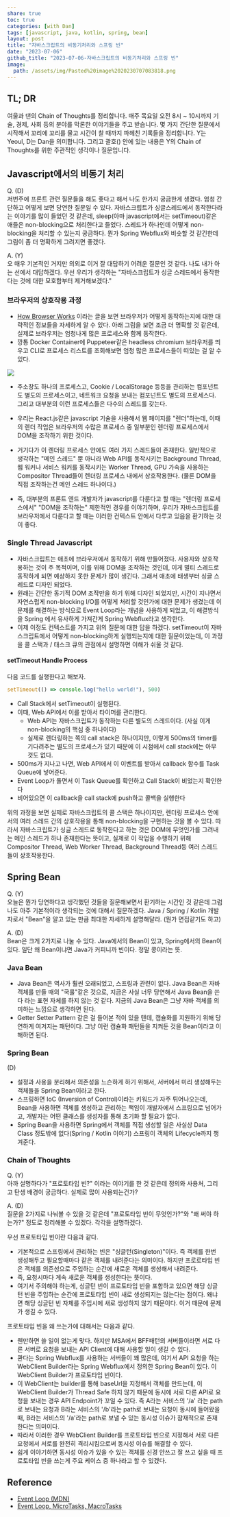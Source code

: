 ```yaml
---  
share: true  
toc: true  
categories: [with Dan]  
tags: [javascript, java, kotlin, spring, bean]  
layout: post  
title: "자바스크립트의 비동기처리와 스프링 빈"  
date: "2023-07-06"  
github_title: "2023-07-06-자바스크립트의 비동기처리와 스프링 빈"  
image:  
  path: /assets/img/Pasted%20image%2020230707083818.png  
---  
```

  
## TL; DR  
  
여울과 댄의 Chain of Thoughts를 정리합니다. 매주 목요일 오전 8시 ~ 10시까지 기술, 경제, 사회 등의 분야를 막론한 이야기들을 주고 받습니다. 몇 가지 간단한 질문에서 시작해서 꼬리에 꼬리를 물고 시간이 찰 때까지 파헤친 기록들을 정리합니다. Y는 Yeoul, D는 Dan을 의미합니다. 그리고 괄호() 안에 있는 내용은 Y의 Chain of Thoughts를 위한 주관적인 생각이나 질문입니다.  
  
## Javascript에서의 비동기 처리  
  
Q. (D)  
저번주에 프론트 관련 질문들을 해도 좋다고 해서 나도 한가지 궁금한게 생겼다. 엄청 간단하고 어떻게 보면 당연한 질문일 수 있다. 자바스크립트가 싱글스레드에서 동작한다라는 이야기를 많이 들었던 것 같은데, sleep(아마 javascript에서는 setTimeout)같은 애들은 non-blocking으로 처리한다고 들었다. 스레드가 하나인데 어떻게 non-blocking을 처리할 수 있는지 궁금하다. 뭔가 Spring Webflux와 비슷할 것 같긴한데 그림이 좀 더 명확하게 그려지면 좋겠다.  
  
A. (Y)  
오 매우 기본적인 거지만 의외로 이거 잘 대답하기 어려운 질문인 것 같다. 나도 내가 아는 선에서 대답하겠다. 우선 우리가 생각하는 "자바스크립트가 싱글 스레드에서 동작한다는 것에 대한 모호함부터 제거해보겠다."  
  
### 브라우저의 상호작용 과정  
- [How Browser Works](https://d2.naver.com/helloworld/59361) 이라는 글을 보면 브라우저가 어떻게 동작하는지에 대한 대략적인 정보들을 자세하게 알 수 있다. 아래 그림을 보면 조금 더 명확할 것 같은데, 실제로 브라우저는 엄청나게 많은 프로세스와 함께 동작한다.   
- 깡통 Docker Container에 Puppeteer같은 headless chromium 브라우저를 띄우고 CLI로 프로세스 리스트를 조회해보면 엄청 많은 프로세스들이 떠있는 걸 알 수 있다.  
  
![](Pasted%20image%2020230707083818.png)  
  
  
- 주소창도 하나의 프로세스고, Cookie / LocalStorage 등등을 관리하는 컴포넌트도 별도의 프로세스이고, 네트워크 요청을 보내는 컴포넌트도 별도의 프로세스다. 그리고 대부분의 이런 프로세스들은 다수의 스레드를 갖는다.  
  
- 우리는 React.js같은 javascript 기술을 사용해서 웹 페이지를 "렌더"하는데, 이때의 렌더 작업은 브라우저의 수많은 프로세스 중 일부분인 렌더링 프로세스에서 DOM을 조작하기 위한 것이다.   
- 거기다가 이 렌더링 프로세스 안에도 여러 가지 스레드들이 존재한다. 일반적으로 생각하는 "메인 스레드" 뿐 아니라 Web API를 동작시키는 Background Thread, 웹 워커나 서비스 워커를 동작시키는 Worker Thread, GPU 가속을 사용하는 Compositor Thread들이 렌더링 프로세스 내에서 상호작용한다. (물론 DOM을 직접 조작하는건 메인 스레드 하나이다.)  
- 즉, 대부분의 프론트 엔드 개발자가 javascript를 다룬다고 할 때는 "렌더링 프로세스에서" "DOM을 조작하는" 제한적인 경우를 이야기하며, 우리가 자바스크립트를 브라우저에서 다룬다고 할 때는 이러한 컨텍스트 안에서 다루고 있음을 환기하는 것이 좋다.   
  
### Single Thread Javascript  
- 자바스크립트는 애초에 브라우저에서 동작하기 위해 만들어졌다. 사용자와 상호작용하는 것이 주 목적이며, 이를 위해 DOM을 조작하는 것인데, 이게 멀티 스레드로 동작하게 되면 예상하지 못한 문제가 많이 생긴다. 그래서 애초에 태생부터 싱글 스레드로 디자인 되었다.   
- 원래는 간단한 동기적 DOM 조작만을 하기 위해 디자인 되었지만, 시간이 지나면서 자연스럽게 non-blocking I/O를 어떻게 처리할 것인가에 대한 문제가 생겼는데 이 문제를 해결하는 방식으로 Event Loop라는 개념을 사용하게 되었고, 이 해결방식을 Spring 에서 유사하게 가져간게 Spring Webflux라고 생각한다.  
- 이제 이정도 컨텍스트를 가지고 위의 질문에 대한 답을 하겠다. setTimeout이 자바스크립트에서 어떻게 non-blocking하게 실행되는지에 대한 질문이었는데, 이 과정을 콜 스택과 / 태스크 큐의 관점에서 설명하면 이해가 쉬울 것 같다.  
  
#### setTimeout Handle Process  
다음 코드를 실행한다고 해보자.  
```javascript  
setTimeout(() => console.log("hello world!"), 500)  
```  
  
- Call Stack에서 setTimeout이 실행된다.   
- 이때, Web API에서 이를 받아서 타이머를 관리한다.  
	- Web API는 자바스크립트가 동작하는  다른 별도의 스레드이다. (사실 이게 non-blocking의 핵심 중 하나이다)  
	- 실제로 렌더링하는 쪽의 call stack은 하나이지만, 이렇게 500ms의 timer를 기다려주는 별도의 프로세스가 있기 때문에 이 시점에서 call stack에는 아무 것도 없다.   
- 500ms가 지나고 나면, Web API에서 이 이벤트를 받아서 callback 함수를 Task Queue에 넣어준다.  
- Event Loop가 돌면서 이 Task Queue를 확인하고 Call Stack이 비었는지 확인한다  
- 비어있으면 이 callback을 call stack에 push하고 콜백을 실행한다  
  
위의 과정을 보면 실제로 자바스크립트의 콜 스택은 하나이지만, 렌더링 프로세스 안에서의 여러 스레드 간의 상호작용을 통해 non-blocking을 구현하는 것을 볼 수 있다. 따라서 자바스크립트가 싱글 스레드로 동작한다고 하는 것은 DOM에 무엇인가를 그려내는 메인 스레드가 하나 존재한다는 뜻이고, 실제로 이 작업을 수행하기 위해 Compositor Thread, Web Worker Thread, Background Thread등 여러 스레드들이 상호작용한다.   
  
  
  
## Spring Bean  
  
Q. (Y)   
오늘은 뭔가 당연하다고 생각했던 것들을 질문해보면서 환기하는 시간인 것 같은데 그럼 나도 아주 기본적이라 생각되는 것에 대해서 질문하겠다. Java / Spring / Kotlin 개발자로서 "Bean"을 알고 있는 만큼 최대한 자세하게 설명해달라. (뭔가 면접같기도 하고)  
  
A. (D)  
Bean은 크게 2가지로 나눌 수 있다. Java에서의 Bean이 있고, Spring에서의 Bean이 있다. 일단 왜 Bean이냐면 Java가 커피니까 빈이다. 정말 콩이라는 뜻.  
  
### Java Bean  
- Java Bean은 역사가 훨씬 오래되었고, 스프링과 관련이 없다. Java Bean은 자바 객체를 만들 때의 "국룰"같은 것으로, 지금은 사실 너무 당연해서 Java Bean을 쓴다 라는 표현 자체를 하지 않는 것 같다. 지금의 Java Bean은 그냥 자바 객체를 의미하는 느낌으로 생각하면 된다.  
- Getter Setter Pattern 같은 걸 들어본 적이 있을 텐데, 캡슐화를 지원하기 위해 당연하게 여겨지는 패턴이다. 그냥 이런 캡슐화 패턴들을 지켜둔 것을 Bean이라고 이해하면 된다.  
  
### Spring Bean  
  
(D)  
- 설정과 사용을 분리해서 의존성을 느슨하게 하기 위해서, 서버에서 미리 생성해두는 객체들을 Spring Bean이라고 한다.   
- 스프링하면 IoC (Inversion of Control)이라는 키워드가 자주 튀어나오는데, Bean을 사용하면 객체를 생성하고 관리하는 책임이 개발자에서 스프링으로 넘어가고, 개발자는 어떤 클래스를 생성자를 통해 초기화 할 필요가 없다.  
- Spring Bean을 사용하면 Spring에서 객체를 직접 생성할 일은 사실상 Data Class 정도밖에 없다(Spring / Kotlin 이야기) 스프링이 객체의 Lifecycle까지 챙겨준다.  
  
  
### Chain of Thoughts  
  
Q. (Y)  
아까 설명하다가 "프로토타입 빈?" 이라는 이야기를 한 것 같은데 정의와 사용처, 그리고 탄생 배경이 궁금하다. 실제로 많이 사용되는건가?  
  
A. (D)  
질문을 2가지로 나눠볼 수 있을 것 같은데 "프로토타입 빈이 무엇인가?"와 "왜 써야 하는가?" 정도로 정리해볼 수 있겠다. 각각을 설명하겠다.  
  
우선 프로토타입 빈이란 다음과 같다.  
- 기본적으로 스프링에서 관리하는 빈은 "싱글턴(Singleton)"이다. 즉 객체를 한번 생성해두고 필요할때마다 같은 객체를 내려준다는 의미이다. 하지만 프로로타입 빈은 객체를 의존성으로 주입하는 순간에 새로운 객체를 생성해서 내려준다.  
- 즉, 요청시마다 계속 새로운 객체를 생성한다는 뜻이다.  
- 여기서 주의해야 하는게, 싱글턴 빈이 프로토타입 빈을 포함하고 있으면 해당 싱글턴 빈을 주입하는 순간에 프로토타입 빈이 새로 생성되지는 않는다는 점이다. 왜냐면 해당 싱글턴 빈 자체를 주입시에 새로 생성하지 않기 때문이다. 이거 때문에 문제가 생길 수 있다.  
  
프로토타입 빈을 왜 쓰는가에 대해서는 다음과 같다.  
- 웬만하면 쓸 일이 없는게 맞다. 하지만 MSA에서 BFF패턴의 서버들이라면 서로 다른 서버로 요청을 보내는 API Client에 대해 사용할 일이 생길 수 있다.  
- 콴다는 Spring Webflux를 사용하는 서버들이 꽤 많은데, 여기서 API 요청을 하는 WebClient Builder라는 Spring Webflux에서 정의한 Spring Bean이 있다. 이 WebClient Builder가 프로토타입 빈이다.  
- 이 WebClient는 builder를 통해 baseUrl을 지정해서 객체를 만드는데, 이 WebClient Builder가 Thread Safe 하지 않기 때문에 동시에 서로 다른 API로 요청을 보내는 경우 API Endpoint가 꼬일 수 있다. 즉 A라는 서비스의 '/a' 라는 path로 보내는 요청과 B라는 서비스의 '/b'라는 path로 보내는 요청이 동시에 들어왔을 때, B라는 서비스의 '/a'라는 path로 보낼 수 있는 동시성 이슈가 잠재적으로 존재한다는 의미이다.  
- 따라서 이러한 경우 WebClient Builder를 프로토타입 빈으로 지정해서 서로 다른 요청에서 서로를 완전히 격리시킴으로써 동시성 이슈를 해결할 수 있다.   
- 쉽게 이야기하면 동시성 이슈가 있을 수 있는 객체를 신경 안쓰고 잘 쓰고 싶을 때 프로토타입 빈을 쓰는게 주요 케이스 중 하나라고 할 수 있겠다.  
  
  
## Reference  
- [Event Loop (MDN)](https://developer.mozilla.org/ko/docs/Web/JavaScript/Event_loop)  
- [Event Loop, MicroTasks, MacroTasks](https://javascript.info/event-loop)  
  
